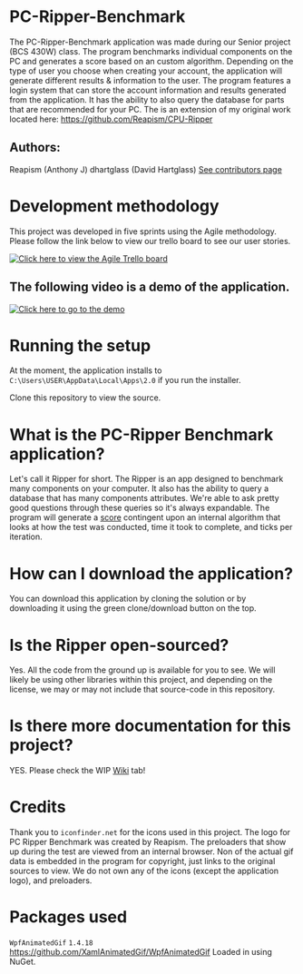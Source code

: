 # PC-Ripper-Benchmark
The PC-Ripper-Benchmark application was made during our Senior project (BCS 430W) class. The
program benchmarks individual components on the PC and generates a score based
on an custom algorithm. Depending on the type of user you choose when creating
your account, the application will generate different results & information
to the user. The program features a login system that can store the account information
and results generated from the application. It has the ability to also query
the database for parts that are recommended for your PC.
The is an extension of my original work located here: https://github.com/Reapism/CPU-Ripper

## Authors:
Reapism (Anthony J)
dhartglass (David Hartglass)
[See contributors page](https://github.com/Reapism/PC-Ripper-Benchmark/graphs/contributors)

# Development methodology
This project was developed in five sprints using the Agile methodology. 
Please follow the link below to view our trello board to see our user stories.

[![Click here to view the Agile Trello board](https://i0.wp.com/www.rxd.systems/wp-content/uploads/2016/05/LOGO-Trello.png?ssl=1)](https://trello.com/b/JQ7IIE37/tuesday-senior-project-sp-19-team-3)

The following video is a demo of the application.
--
[![Click here to go to the demo](https://img.youtube.com/vi/VrTnj4BXmwA/0.jpg)](https://www.youtube.com/watch?v=VrTnj4BXmwA)

# Running the setup
At the moment, the application installs to
`C:\Users\USER\AppData\Local\Apps\2.0`
if you run the installer.

Clone this repository to view the source.

# What is the PC-Ripper Benchmark application?
Let's call it Ripper for short. The Ripper is an app designed
to benchmark many components on your computer. It also has the
ability to query a database that has many components attributes.
We're able to ask pretty good questions through these queries so
it's always expandable. The program will generate a [score](https://github.com/Reapism/PC-Ripper-Benchmark/wiki/Score "Score - wiki")
contingent upon an internal algorithm that looks at how the
test was conducted, time it took to complete, and ticks per iteration.

# How can I download the application?
You can download this application by cloning the solution or by
downloading it using the green clone/download button on the top.

# Is the Ripper open-sourced?
Yes. All the code from the ground up is available for you
to see. We will likely be using other libraries within this project,
and depending on the license, we may or may not include that source-code
in this repository. 

# Is there more documentation for this project?
YES. Please check the WIP [Wiki](https://github.com/Reapism/PC-Ripper-Benchmark/wiki) tab!

# Credits
Thank you to `iconfinder.net` for the icons used in this project. The logo for PC Ripper Benchmark
was created by Reapism. The preloaders that show up during the test are viewed from an internal
browser. Non of the actual gif data is embedded in the program for copyright, just links to the
original sources to view. We do not own any of the icons (except the application logo), and 
preloaders.

# Packages used
`WpfAnimatedGif` `1.4.18`
https://github.com/XamlAnimatedGif/WpfAnimatedGif
Loaded in using NuGet.
